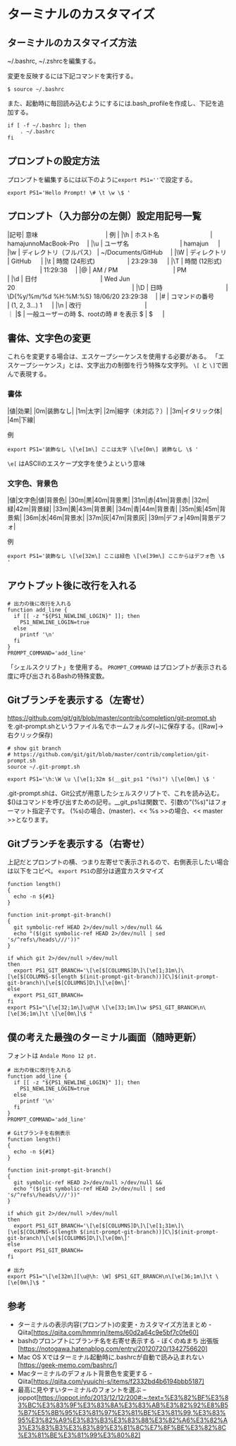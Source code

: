 # ターミナルのカスタマイズ

## ターミナルのカスタマイズ方法
~/.bashrc, ~/.zshrcを編集する。

変更を反映するには下記コマンドを実行する。
```terminal
$ source ~/.bashrc
```
また、起動時に毎回読み込むようにするには.bash_profileを作成し、下記を追加する。
```~/.bash_profile
if [ -f ~/.bashrc ]; then
    . ~/.bashrc
fi
```

## プロンプトの設定方法
プロンプトを編集するには以下のように`export PS1=''`で設定する。
```~/.bashrc
export PS1='Hello Prompt! \# \t \w \$ '
```

## プロンプト（入力部分の左側）設定用記号一覧

|記号| 意味　　　　　　　　　　　| 例                                        |
|\h | ホスト名	　　　　　　　　| hamajunnoMacBook-Pro　                    |
|\u | ユーザ名	　　　　　　　　| hamajun                   　              |
|\w | ディレクトリ（フルパス）	| ~/Documents/GitHub                      　|
|\W | ディレクトリ	          | GitHub                                 　 |
|\t | 時間 (24形式)  　　　　　| 23:29:38                               　 |
|\T | 時間 (12形式) 　　　　　 | 11:29:38                                　|
|\@ | AM / PM　　　　　　　　　| PM　　　　　　　　　　　　　　　　　　　　　　   |
|\d | 日付	　　　　　　　　　　| Wed Jun 20　　　　　　　　　　　　　　　　　　　|
|\D | 日時　　　　　　　　　　  | \D{%y/%m/%d %H:%M:%S} 18/06/20 23:29:38 　|
|\# | コマンドの番号　　　　　  | (1, 2, 3...)	1                        　 |
|\n | 改行	　　　　　　　　　　|　　　　　　　　　　　　　　　　　　　　　　　　　 ｜
|\$ | 一般ユーザーの時 $、rootの時 # を表示	$ | $                         　 |


## 書体、文字色の変更
これらを変更する場合は、エスケープシーケンスを使用する必要がある。
「エスケープシーケンス」とは、文字出力の制御を行う特殊な文字列。
`\[` と `\]`で囲んで表現する。

### 書体

|値|効果|
|0m|装飾なし|
|1m|太字|
|2m|細字（未対応？）|
|3m|イタリック体|
|4m|下線|

例
```~/.bashrc
export PS1='装飾なし \[\e[1m\] ここは太字 \[\e[0m\] 装飾なし \$ '
```
`\e[` はASCIIのエスケープ文字を使うよという意味

### 文字色、背景色

|値|文字色|値|背景色|
|30m|黒|40m|背景黒|
|31m|赤|41m|背景赤|
|32m|緑|42m|背景緑|
|33m|黄|43m|背景黄|
|34m|青|44m|背景青|
|35m|紫|45m|背景紫|
|36m|水|46m|背景水|
|37m|灰|47m|背景灰|
|39m|デフォ|49m|背景デフォ|

例
```~/.bashrc
export PS1='装飾なし \[\e[32m\] ここは緑色 \[\e[39m\] ここからはデフォ色 \$ '
```

## アウトプット後に改行を入れる

```~/.bashrc
# 出力の後に改行を入れる
function add_line {
  if [[ -z "${PS1_NEWLINE_LOGIN}" ]]; then
    PS1_NEWLINE_LOGIN=true
  else
    printf '\n'
  fi
}
PROMPT_COMMAND='add_line'
```
「シェルスクリプト」を使用する。
`PROMPT_COMMAND` はプロンプトが表示される度に呼び出されるBashの特殊変数。

## Gitブランチを表示する（左寄せ）

https://github.com/git/git/blob/master/contrib/completion/git-prompt.sh
を.git-prompt.shというファイル名でホームフォルダ(~)に保存する。([Raw]→右クリック保存)

```~/.bashrc
# show git branch
# https://github.com/git/git/blob/master/contrib/completion/git-prompt.sh
source ~/.git-prompt.sh

export PS1='\h:\W \u \[\e[1;32m $(__git_ps1 "(%s)") \[\e[0m\] \$ '
```

.git-prompt.shは、Git公式が用意したシェルスクリプトで、これを読み込む。
$()はコマンドを呼び出すための記号。__git_ps1は関数で、引数の"(%s)"はフォーマット指定子です。
(%s)の場合、(master)、<< %s >>の場合、<< master >>となります。

## Gitブランチを表示する（右寄せ）
上記だとプロンプトの横、つまり左寄せで表示されるので、右側表示したい場合は以下をコピペ。
`export PS1`の部分は適宜カスタマイズ

```~/.bashrc
function length()
{
  echo -n ${#1}
}

function init-prompt-git-branch()
{
  git symbolic-ref HEAD 2>/dev/null >/dev/null &&
  echo "($(git symbolic-ref HEAD 2>/dev/null | sed 's/^refs\/heads\///'))"
}

if which git 2>/dev/null >/dev/null
then
  export PS1_GIT_BRANCH='\[\e[$[COLUMNS]D\]\[\e[1;31m\]\[\e[$[COLUMNS-$(length $(init-prompt-git-branch))]C\]$(init-prompt-git-branch)\[\e[$[COLUMNS]D\]\[\e[0m\]'
else
  export PS1_GIT_BRANCH=
fi
export PS1="\[\e[32;1m\]\u@\H \[\e[33;1m\]\w $PS1_GIT_BRANCH\n\[\e[36;1m\]\t \[\e[0m\]\$ "
```

## 僕の考えた最強のターミナル画面（随時更新）
フォントは `Andale Mono 12 pt.`
```~/.bashrc
# 出力の後に改行を入れる
function add_line {
  if [[ -z "${PS1_NEWLINE_LOGIN}" ]]; then
    PS1_NEWLINE_LOGIN=true
  else
    printf '\n'
  fi
}
PROMPT_COMMAND='add_line'

# Gitブランチを右側表示
function length()
{
  echo -n ${#1}
}

function init-prompt-git-branch()
{
  git symbolic-ref HEAD 2>/dev/null >/dev/null &&
  echo "($(git symbolic-ref HEAD 2>/dev/null | sed 's/^refs\/heads\///'))"
}

if which git 2>/dev/null >/dev/null
then
  export PS1_GIT_BRANCH='\[\e[$[COLUMNS]D\]\[\e[1;31m\]\[\e[$[COLUMNS-$(length $(init-prompt-git-branch))]C\]$(init-prompt-git-branch)\[\e[$[COLUMNS]D\]\[\e[0m\]'
else
  export PS1_GIT_BRANCH=
fi

# 出力
export PS1="\[\e[32m\][\u@\h: \W] $PS1_GIT_BRANCH\n\[\e[36;1m\]\t \[\e[0m\]\$ "
```

## 参考
- ターミナルの表示内容(プロンプト)の変更・カスタマイズ方法まとめ - Qiita[https://qiita.com/hmmrjn/items/60d2a64c9e5bf7c0fe60]
- bashのプロンプトにブランチ名を右寄せ表示する - ぼくのぬまち 出張版[https://notogawa.hatenablog.com/entry/20120720/1342756620]
- Mac OS Xではターミナル起動時に.bashrcが自動で読み込まれない[https://geek-memo.com/bashrc/]
- Macターミナルのデフォルト背景色を変更する - Qiita[https://qiita.com/yuuichi-s/items/f2332bd4b6194bbb5187]
- 最高に見やすいターミナルのフォントを選ぶ – joppot[https://joppot.info/2013/12/12/200#:~:text=%E3%82%BF%E3%83%BC%E3%83%9F%E3%83%8A%E3%83%AB%E3%82%92%E8%B5%B7%E5%8B%95%E3%81%97%E3%81%BE%E3%81%99,%E3%83%95%E3%82%A9%E3%83%B3%E3%83%88%E3%82%A6%E3%82%A3%E3%83%B3%E3%83%89%E3%81%8C%E7%8F%BE%E3%82%8C%E3%81%BE%E3%81%99%E3%80%82]



